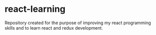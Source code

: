 # react-learning
Repository created for the purpose of improving my react programming skills and to learn react and redux development.
